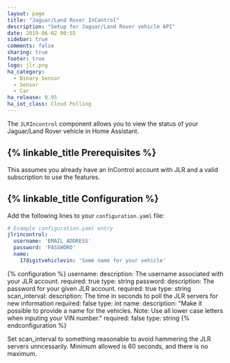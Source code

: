 ```yaml
---
layout: page
title: "Jaguar/Land Rover InControl"
description: "Setup for Jaguar/Land Rover vehicle API"
date: 2019-06-02 00:55
sidebar: true
comments: false
sharing: true
footer: true
logo: jlr.png
ha_category:
  - Binary Sensor
  - Sensor
  - Car
ha_release: 0.95
ha_iot_class: Cloud Polling
---
```


The `JLRIncontrol` component allows you to view the status of your Jaguar/Land Rover vehicle in Home Assistant.

## {% linkable_title Prerequisites %}

This assumes you already have an InControl account with JLR and a valid subscription to use the features.

## {% linkable_title Configuration %}

Add the following lines to your `configuration.yaml` file:

```yaml
# Example configuration.yaml entry
jlrincontrol:
  username: 'EMAIL_ADDRESS'
  password: 'PASSWORD'
  name:
    17digitvehiclevin: 'Some name for your vehicle'
```
{% configuration %}
username:
  description: The username associated with your JLR account.
  required: true
  type: string
password:
  description: The password for your given JLR account.
  required: true
  type: string
scan_interval:
  description: The time in seconds to poll the JLR servers for new information
  required: false
  type: int
name:
  description: "Make it possible to provide a name for the vehicles. Note: Use all lower case letters when inputing your VIN number."
  required: false
  type: string
{% endconfiguration %}

<p class='note warning'>
  Set scan_interval to something reasonable to avoid hammering the JLR servers unncessarily. Minimum allowed is 60 seconds, and there is no maximum.
</p>
